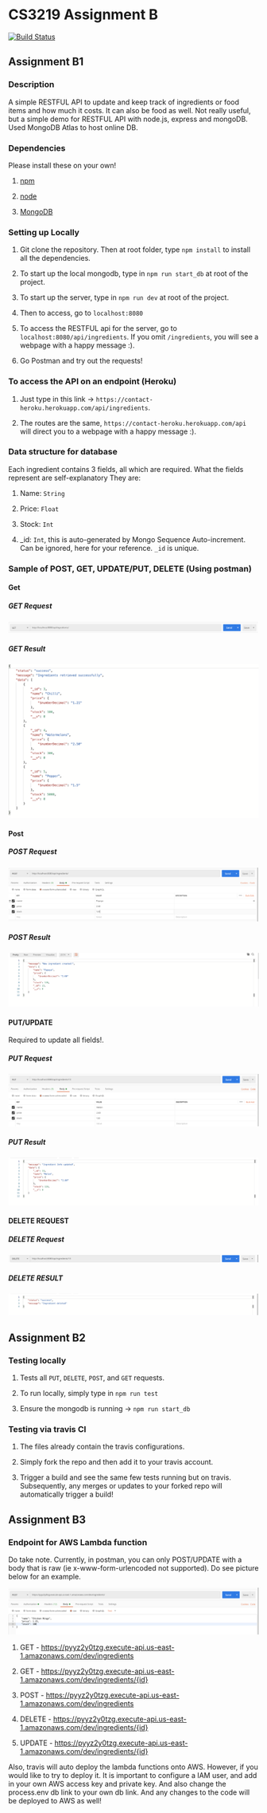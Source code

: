 # CS3219 Assignment B

[![Build Status](https://travis-ci.org/kester-ng/Assignment-2.svg?branch=master)](https://travis-ci.org/kester-ng/Assignment-2)

## Assignment B1

### Description

A simple RESTFUL API to update and keep track of ingredients or food items and how much it costs. It can also be food as well. Not really useful, but a simple demo for RESTFUL API with node.js, express and mongoDB. Used MongoDB Atlas to host online DB.

### Dependencies

Please install these on your own!

1. [npm](https://www.npmjs.com/get-npm)

2. [node](https://nodejs.org/en/download/)

3. [MongoDB](https://docs.mongodb.com/manual/installation/)


### Setting up Locally

1. Git clone the repository. Then at root folder, type `npm install` to install all the dependencies.

2. To start up the local mongodb, type in `npm run start_db` at root of the project.

3. To start up the server, type in `npm run dev` at root of the project.

4. Then to access, go to `localhost:8080`

5. To access the RESTFUL api for the server, go to `localhost:8080/api/ingredients`. If you omit `/ingredients`, you will see a webpage with a happy message :).

6. Go Postman and try out the requests!

### To access the API on an endpoint (Heroku)

1. Just type in this link -> `https://contact-heroku.herokuapp.com/api/ingredients`.

2. The routes are the same, `https://contact-heroku.herokuapp.com/api` will direct you to a webpage with a happy message :).
 
### Data structure for database

Each ingredient contains 3 fields, all which are required. What the fields represent are self-explanatory They are:

1. Name: `String`

2. Price: `Float`

3. Stock: `Int`

4. _id: `Int`, this is auto-generated by Mongo Sequence Auto-increment. Can be ignored, here for your reference. `_id` is unique.

### Sample of POST, GET, UPDATE/PUT, DELETE (Using postman)

#### Get

##### GET Request

![Header](images/get_header.png)

##### GET Result

![Result](images/get_result.png)

#### Post

##### POST Request

![Header](images/post_header.png)

##### POST Result

![Result](images/post_result.png)

#### PUT/UPDATE

Required to update all fields!.

##### PUT Request

![Header](images/put_header.png)

##### PUT Result

![Result](images/put_result.png)

#### DELETE REQUEST

##### DELETE Request

![Header](images/delete_header.png)

##### DELETE RESULT

![Header](images/delete_result.png)

## Assignment B2

### Testing locally

1. Tests all `PUT`, `DELETE`, `POST`, and `GET` requests.

2. To run locally, simply type in `npm run test`

3. Ensure the mongodb is running -> `npm run start_db`

### Testing via travis CI

1. The files already contain the travis configurations.

2. Simply fork the repo and then add it to your travis account.

3. Trigger a build and see the same few tests running but on travis. Subsequently, any merges or updates to your forked repo will automatically trigger a build!

## Assignment B3

### Endpoint for AWS Lambda function

Do take note. Currently, in postman, you can only POST/UPDATE with a body that is raw (ie x-www-form-urlencoded not supported). Do see picture below for an example.

![Example](images/lambda.png)

1. GET - https://pyyz2y0tzg.execute-api.us-east-1.amazonaws.com/dev/ingredients

2. GET - https://pyyz2y0tzg.execute-api.us-east-1.amazonaws.com/dev/ingredients/{id}

3. POST - https://pyyz2y0tzg.execute-api.us-east-1.amazonaws.com/dev/ingredients

4. DELETE - https://pyyz2y0tzg.execute-api.us-east-1.amazonaws.com/dev/ingredients/{id}

5. UPDATE - https://pyyz2y0tzg.execute-api.us-east-1.amazonaws.com/dev/ingredients/{id}

Also, travis will auto deploy the lambda functions onto AWS. However, if you would like to try to deploy it. It is important to configure a IAM user, and add in your own AWS access key and private key. And also change the process.env db link to your own db link. And any changes to the code will be deployed to AWS as well!
